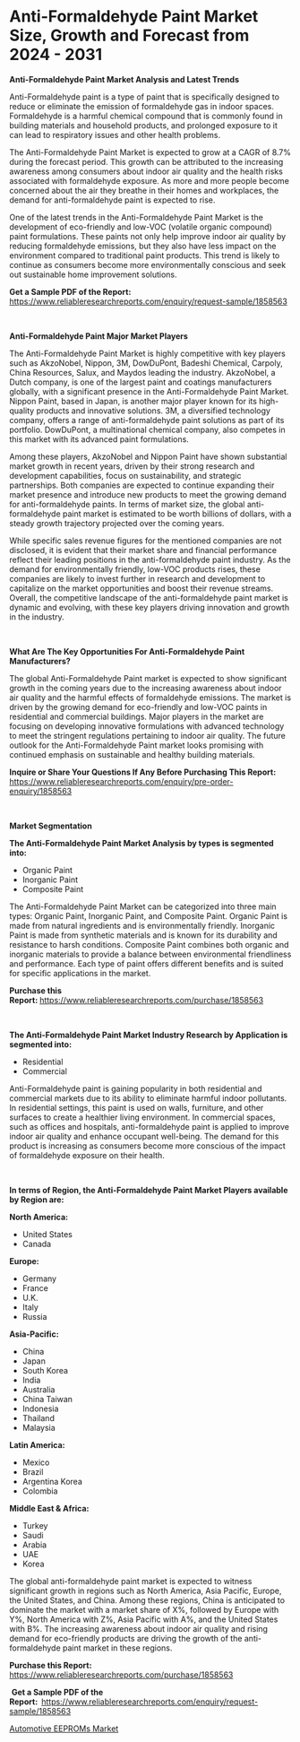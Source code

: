 <p><h1>Anti-Formaldehyde Paint Market Size, Growth and Forecast from 2024 - 2031</h1></p><p><strong>Anti-Formaldehyde Paint Market Analysis and Latest Trends</strong></p>
<p><p>Anti-Formaldehyde paint is a type of paint that is specifically designed to reduce or eliminate the emission of formaldehyde gas in indoor spaces. Formaldehyde is a harmful chemical compound that is commonly found in building materials and household products, and prolonged exposure to it can lead to respiratory issues and other health problems.</p><p>The Anti-Formaldehyde Paint Market is expected to grow at a CAGR of 8.7% during the forecast period. This growth can be attributed to the increasing awareness among consumers about indoor air quality and the health risks associated with formaldehyde exposure. As more and more people become concerned about the air they breathe in their homes and workplaces, the demand for anti-formaldehyde paint is expected to rise.</p><p>One of the latest trends in the Anti-Formaldehyde Paint Market is the development of eco-friendly and low-VOC (volatile organic compound) paint formulations. These paints not only help improve indoor air quality by reducing formaldehyde emissions, but they also have less impact on the environment compared to traditional paint products. This trend is likely to continue as consumers become more environmentally conscious and seek out sustainable home improvement solutions.</p></p>
<p><strong>Get a Sample PDF of the Report:&nbsp;</strong> <a href="https://www.reliableresearchreports.com/enquiry/request-sample/1858563">https://www.reliableresearchreports.com/enquiry/request-sample/1858563</a></p>
<p>&nbsp;</p>
<p><strong>Anti-Formaldehyde Paint Major Market Players</strong></p>
<p><p>The Anti-Formaldehyde Paint Market is highly competitive with key players such as AkzoNobel, Nippon, 3M, DowDuPont, Badeshi Chemical, Carpoly, China Resources, Salux, and Maydos leading the industry. AkzoNobel, a Dutch company, is one of the largest paint and coatings manufacturers globally, with a significant presence in the Anti-Formaldehyde Paint Market. Nippon Paint, based in Japan, is another major player known for its high-quality products and innovative solutions. 3M, a diversified technology company, offers a range of anti-formaldehyde paint solutions as part of its portfolio. DowDuPont, a multinational chemical company, also competes in this market with its advanced paint formulations.</p><p>Among these players, AkzoNobel and Nippon Paint have shown substantial market growth in recent years, driven by their strong research and development capabilities, focus on sustainability, and strategic partnerships. Both companies are expected to continue expanding their market presence and introduce new products to meet the growing demand for anti-formaldehyde paints. In terms of market size, the global anti-formaldehyde paint market is estimated to be worth billions of dollars, with a steady growth trajectory projected over the coming years.</p><p>While specific sales revenue figures for the mentioned companies are not disclosed, it is evident that their market share and financial performance reflect their leading positions in the anti-formaldehyde paint industry. As the demand for environmentally friendly, low-VOC products rises, these companies are likely to invest further in research and development to capitalize on the market opportunities and boost their revenue streams. Overall, the competitive landscape of the anti-formaldehyde paint market is dynamic and evolving, with these key players driving innovation and growth in the industry.</p></p>
<p>&nbsp;</p>
<p><strong>What Are The Key Opportunities For Anti-Formaldehyde Paint Manufacturers?</strong></p>
<p><p>The global Anti-Formaldehyde Paint market is expected to show significant growth in the coming years due to the increasing awareness about indoor air quality and the harmful effects of formaldehyde emissions. The market is driven by the growing demand for eco-friendly and low-VOC paints in residential and commercial buildings. Major players in the market are focusing on developing innovative formulations with advanced technology to meet the stringent regulations pertaining to indoor air quality. The future outlook for the Anti-Formaldehyde Paint market looks promising with continued emphasis on sustainable and healthy building materials.</p></p>
<p><strong>Inquire or Share Your Questions If Any Before Purchasing This Report:</strong> <a href="https://www.reliableresearchreports.com/enquiry/pre-order-enquiry/1858563">https://www.reliableresearchreports.com/enquiry/pre-order-enquiry/1858563</a></p>
<p>&nbsp;</p>
<p><strong>Market Segmentation</strong></p>
<p><strong>The Anti-Formaldehyde Paint Market Analysis by types is segmented into:</strong></p>
<p><ul><li>Organic Paint</li><li>Inorganic Paint</li><li>Composite Paint</li></ul></p>
<p><p>The Anti-Formaldehyde Paint Market can be categorized into three main types: Organic Paint, Inorganic Paint, and Composite Paint. Organic Paint is made from natural ingredients and is environmentally friendly. Inorganic Paint is made from synthetic materials and is known for its durability and resistance to harsh conditions. Composite Paint combines both organic and inorganic materials to provide a balance between environmental friendliness and performance. Each type of paint offers different benefits and is suited for specific applications in the market.</p></p>
<p><strong>Purchase this Report:&nbsp;</strong><a href="https://www.reliableresearchreports.com/purchase/1858563">https://www.reliableresearchreports.com/purchase/1858563</a></p>
<p>&nbsp;</p>
<p><strong>The Anti-Formaldehyde Paint Market Industry Research by Application is segmented into:</strong></p>
<p><ul><li>Residential</li><li>Commercial</li></ul></p>
<p><p>Anti-Formaldehyde paint is gaining popularity in both residential and commercial markets due to its ability to eliminate harmful indoor pollutants. In residential settings, this paint is used on walls, furniture, and other surfaces to create a healthier living environment. In commercial spaces, such as offices and hospitals, anti-formaldehyde paint is applied to improve indoor air quality and enhance occupant well-being. The demand for this product is increasing as consumers become more conscious of the impact of formaldehyde exposure on their health.</p></p>
<p>&nbsp;</p>
<p><strong>In terms of Region, the Anti-Formaldehyde Paint Market Players available by Region are:</strong></p>
<p>
    <p> <strong> North America: </strong>
        <ul>
            <li>United States</li>
            <li>Canada</li>
        </ul>
        </p> 
    <p> <strong> Europe: </strong>
        <ul>
            <li>Germany</li>
            <li>France</li>
            <li>U.K.</li>
            <li>Italy</li>
            <li>Russia</li>
        </ul>
        </p> 
    <p> <strong> Asia-Pacific: </strong>
        <ul>
            <li>China</li>
            <li>Japan</li>
            <li>South Korea</li>
            <li>India</li>
            <li>Australia</li>
            <li>China Taiwan</li>
            <li>Indonesia</li>
            <li>Thailand</li>
            <li>Malaysia</li>
        </ul>
        </p> 
    <p> <strong> Latin America: </strong>
        <ul>
            <li>Mexico</li>
            <li>Brazil</li>
            <li>Argentina Korea</li>
            <li>Colombia</li>
        </ul>
        </p> 
    <p> <strong> Middle East & Africa: </strong>
        <ul>
            <li>Turkey</li>
            <li>Saudi</li>
            <li>Arabia</li>
            <li>UAE</li>
            <li>Korea</li>
        </ul>
    </p>
    </p>
<p><p>The global anti-formaldehyde paint market is expected to witness significant growth in regions such as North America, Asia Pacific, Europe, the United States, and China. Among these regions, China is anticipated to dominate the market with a market share of X%, followed by Europe with Y%, North America with Z%, Asia Pacific with A%, and the United States with B%. The increasing awareness about indoor air quality and rising demand for eco-friendly products are driving the growth of the anti-formaldehyde paint market in these regions.</p></p>
<p><strong>Purchase this Report: </strong><a href="https://www.reliableresearchreports.com/purchase/1858563">https://www.reliableresearchreports.com/purchase/1858563</a></p>
<p>&nbsp;<strong>Get a Sample PDF of the Report:&nbsp;&nbsp;</strong><a href="https://www.reliableresearchreports.com/enquiry/request-sample/1858563">https://www.reliableresearchreports.com/enquiry/request-sample/1858563</a></p>
<p><strong></strong></p>
<p><p><a href="https://frill-swim-3cd.notion.site/Automotive-EEPROMs-Market-Dynamics-2024-2031-Also-about-Its-Market-Trends-Projections-and-Opportu-e1c7fc8a0fe64ade937a2e2d8ee11a14">Automotive EEPROMs Market</a></p></p>